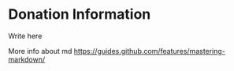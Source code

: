 # Donation Information

Write here

More info about md https://guides.github.com/features/mastering-markdown/